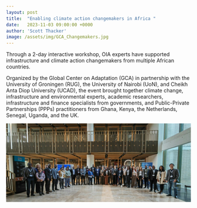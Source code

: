 ```yaml
---
layout: post
title:  "Enabling climate action changemakers in Africa "
date:   2023-11-03 09:00:00 +0000
author: 'Scott Thacker'
image: /assets/img/GCA_Changemakers.jpg
---
```


Through a 2-day interactive workshop, OIA experts have supported infrastructure and climate action changemakers from multiple African countries.

Organized by the Global Center on Adaptation (GCA) in partnership with the University of Groningen (RUG), the University of Nairobi (UoN), and Cheikh Anta Diop University (UCAD), the event brought together climate change, infrastructure and environmental experts, academic researchers, infrastructure and finance specialists from governments, and Public-Private Partnerships (PPPs) practitioners from Ghana, Kenya, the Netherlands, Senegal, Uganda, and the UK.

<img src="/assets/img/GCA_Changemakers.jpg" alt="GCA Changemakers" class ="center">
